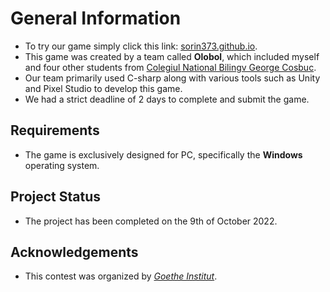 # General Information
- To try our game simply click this link: [sorin373.github.io](https://sorin373.github.io/).
- This game was created by a team called **Olobol**, which included myself and four other students from [Colegiul National Bilingv George Cosbuc](http://cosbucbilingv.ro/).
- Our team primarily used C-sharp along with various tools such as Unity and Pixel Studio to develop this game.
- We had a strict deadline of 2 days to complete and submit the game. 

## Requirements
- The game is exclusively designed for PC, specifically the **Windows** operating system.

## Project Status
- The project has been completed on the 9th of October 2022.

## Acknowledgements
- This contest was organized by [_Goethe Institut_](https://www.goethe.de/ins/ro/ro/spr/kur.html).
